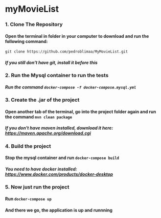 # myMovieList

### 1. Clone The Repository 
#### Open the terminal in folder in your computer to download and run the following command: 
`git clone https://github.com/pedroblimaa/MyMovieList.git`
##### If you still don't have git, install it before this 

### 2. Run the Mysql container to run the tests 
##### Run the command `docker-compose -f docker-compose.mysql.yml`

### 3. Create the .jar of the project
#### Open another tab of the terminal, go into the project folder again and run the command `mvn clean package`
##### If you don't have maven installed, download it here: https://maven.apache.org/download.cgi

### 4. Build the project
#### Stop the mysql container and run `docker-compose build`
##### You need to have docker installed: https://www.docker.com/products/docker-desktop

### 5. Now just run the project 
#### Run `docker-compose up`
#### And there we go, the application is up and runnning 

